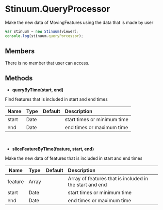 # Stinuum.QueryProcessor

Make the new data of MovingFeatures using the data that is made by user

```js
var stinuum = new Stinuum(viewer);
console.log(stinuum.queryPorcessor);
```
## Members

There is no member that user can access.

## Methods


* __queryByTime(start, end)__

Find features that is included in start and end times

| Name | Type | Default | Description |
| ---------- | :--------- | :---------- | :---------- |
| start |   Date   |        | start times or minimum time |
| end |   Date   |        | end times or maximum time  |

&nbsp;

* __sliceFeatureByTime(feature, start, end)__

Make the new data of features that is included in start and end times

| Name | Type | Default | Description |
| ---------- | :--------- | :---------- | :---------- |
| feature |   Array   |        | Array of features that is included in the start and end  |
| start |   Date   |        | start times or minimum time |
| end |   Date   |        | end times or maximum time |

&nbsp;